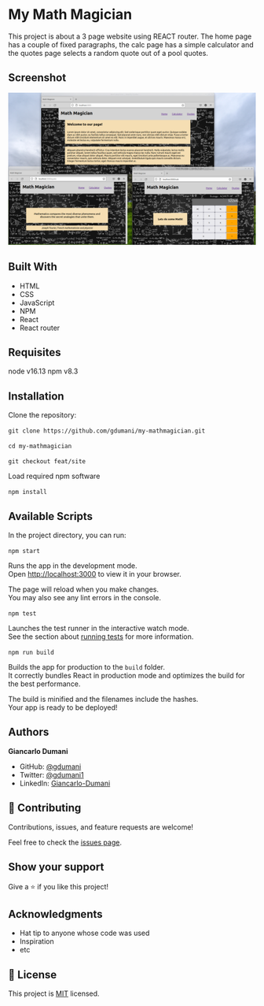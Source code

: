 # My Math Magician

This project is about a 3 page website using REACT router. The home page has a couple of fixed paragraphs, the calc page has a simple calculator and the quotes page selects a random quote out of a pool quotes.

## Screenshot

![screenshot](./app_screenshot.png)


## Built With

- HTML
- CSS
- JavaScript
- NPM
- React
- React router


## Requisites
node v16.13
npm v8.3

## Installation

Clone the repository: 

`git clone https://github.com/gdumani/my-mathmagician.git`

`cd my-mathmagician`

`git checkout feat/site`

Load required npm software

`npm install`

## Available Scripts

In the project directory, you can run:

`npm start`

Runs the app in the development mode.\
Open [http://localhost:3000](http://localhost:3000) to view it in your browser.

The page will reload when you make changes.\
You may also see any lint errors in the console.

`npm test`

Launches the test runner in the interactive watch mode.\
See the section about [running tests](https://facebook.github.io/create-react-app/docs/running-tests) for more information.

`npm run build`

Builds the app for production to the `build` folder.\
It correctly bundles React in production mode and optimizes the build for the best performance.

The build is minified and the filenames include the hashes.\
Your app is ready to be deployed!

## Authors

**Giancarlo Dumani**

- GitHub: [@gdumani](https://github.com/gdumani)
- Twitter: [@gdumani1](https://twitter.com/gdumani1)
- LinkedIn: [ Giancarlo-Dumani](https://www.linkedin.com/in/gdumani/?originalSubdomain=cr)


## 🤝 Contributing

Contributions, issues, and feature requests are welcome!

Feel free to check the [issues page](../../issues/).

## Show your support

Give a ⭐️ if you like this project!

## Acknowledgments

- Hat tip to anyone whose code was used
- Inspiration
- etc

## 📝 License

This project is [MIT](./MIT.md) licensed.